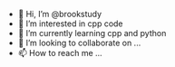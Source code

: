 - 👋 Hi, I’m @brookstudy
- 👀 I’m interested in cpp code
- 🌱 I’m currently learning cpp and python
- 💞️ I’m looking to collaborate on ...
- 📫 How to reach me ...

<!---
brookstudy/brookstudy is a ✨ special ✨ repository because its `README.md` (this file) appears on your GitHub profile.
You can click the Preview link to take a look at your changes.
--->
